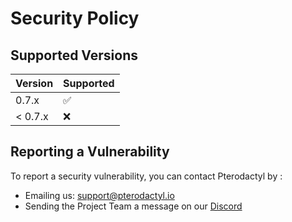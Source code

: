# Security Policy

## Supported Versions

| Version | Supported          |
| ------- | ------------------ |
| 0.7.x   | :white_check_mark: |
| < 0.7.x | :x:                |

## Reporting a Vulnerability

To report a security vulnerability, you can contact Pterodactyl by :
- Emailing us: support@pterodactyl.io
- Sending the Project Team a message on our [Discord](https://pterodactyl.io/discord)

